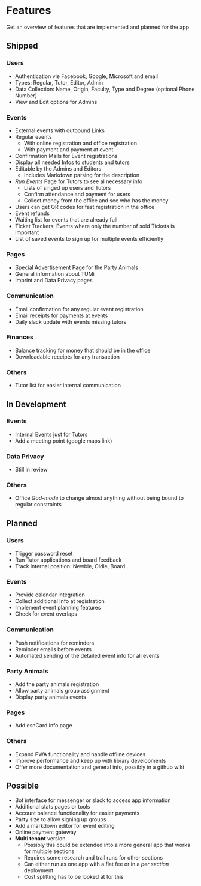 # Features

Get an overview of features that are implemented and planned for the app

## Shipped

### Users

- Authentication vie Facebook, Google, Microsoft and email
- Types: Regular, Tutor, Editor, Admin
- Data Collection: Name, Origin, Faculty, Type and Degree (optional Phone Number)
- View and Edit options for Admins

### Events

- External events with outbound Links
- Regular events
  - With online registration and office registration
  - With payment and payment at event
- Confirmation Mails for Event registrations
- Display all needed Infos to students and tutors
- Editable by the Admins and Editors
  - Includes Markdown parsing for the description
- _Run Events_ Page for Tutors to see al necessary info
  - Lists of singed up users and Tutors
  - Confirm attendance and payment for users
  - Collect money from the office and see who has the money
- Users can get QR codes for fast registration in the office
- Event refunds
- Waiting list for events that are already full
- Ticket Trackers: Events where only the number of sold Tickets is important
- List of saved events to sign up for multiple events efficiently

### Pages

- Special Advertisement Page for the Party Animals
- General information about TUMi
- Imprint and Data Privacy pages

### Communication

- Email confirmation for any regular event registration
- Email receipts for payments at events
- Daily slack update with events missing tutors

### Finances

- Balance tracking for money that should be in the office
- Downloadable receipts for any transaction

### Others

- Tutor list for easier internal communication

## In Development

### Events

- Internal Events just for Tutors
- Add a meeting point (google maps link)

### Data Privacy

- Still in review

### Others

- Office _God-mode_ to change almost anything without being bound to regular constraints

## Planned

### Users

- Trigger password reset
- Run Tutor applications and board feedback
- Track internal position: Newbie, Oldie, Board ...

### Events

- Provide calendar integration
- Collect additional Info at registration
- Implement event planning features
- Check for event overlaps

### Communication

- Push notifications for reminders
- Reminder emails before events
- Automated sending of the detailed event info for all events

### Party Animals

- Add the party animals registration
- Allow party animals group assignment
- Display party animals events

### Pages

- Add esnCard info page

### Others

- Expand PWA functionality and handle offline devices
- Improve performance and keep up with library developments
- Offer more documentation and general info, possibly in a github wiki

## Possible

- Bot interface for messenger or slack to access app information
- Additional stats pages or tools
- Account balance functionality for easier payments
- Party size to allow signing up groups
- Add a markdown editor for event editing
- Online payment gateway
- **Multi tenant** version
  - Possibly this could be extended into a more general app that works for multiple sections
  - Requires some research and trail runs for other sections
  - Can either run as one app with a flat fee or in a _per section_ deployment
  - Cost splitting has to be looked at for this
